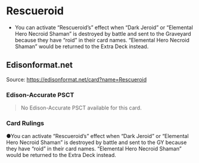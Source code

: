 # Rescueroid

*   You can activate “Rescueroid’s” effect when “Dark Jeroid” or “Elemental Hero Necroid Shaman” is destroyed by battle and sent to the Graveyard because they have “roid” in their card names. “Elemental Hero Necroid Shaman” would be returned to the Extra Deck instead.

## Edisonformat.net

Source: https://edisonformat.net/card?name=Rescueroid

### Edison-Accurate PSCT

> No Edison-Accurate PSCT available for this card.

### Card Rulings

●You can activate “Rescueroid’s” effect when “Dark Jeroid” or “Elemental Hero Necroid Shaman” is destroyed by battle and sent to the GY because they have “roid” in their card names. “Elemental Hero Necroid Shaman” would be returned to the Extra Deck instead.
            